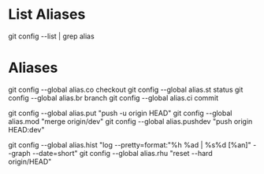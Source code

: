 # List Aliases
git config --list | grep alias

# Aliases
git config --global alias.co checkout
git config --global alias.st status
git config --global alias.br branch
git config --global alias.ci commit

git config --global alias.put "push -u origin HEAD"
git config --global alias.mod "merge origin/dev"
git config --global alias.pushdev "push origin HEAD:dev"

git config --global alias.hist "log --pretty=format:"%h %ad | %s%d [%an]" --graph --date=short"
git config --global alias.rhu "reset --hard origin/HEAD"
